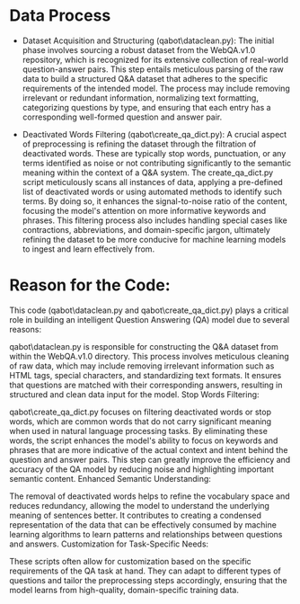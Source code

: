 # Data Process
- Dataset Acquisition and Structuring (qabot\dataclean.py): The initial phase involves sourcing a robust dataset from the WebQA.v1.0 repository, which is recognized for its extensive collection of real-world question-answer pairs. This step entails meticulous parsing of the raw data to build a structured Q&A dataset that adheres to the specific requirements of the intended model. The process may include removing irrelevant or redundant information, normalizing text formatting, categorizing questions by type, and ensuring that each entry has a corresponding well-formed question and answer pair.

- Deactivated Words Filtering (qabot\create_qa_dict.py): A crucial aspect of preprocessing is refining the dataset through the filtration of deactivated words. These are typically stop words, punctuation, or any terms identified as noise or not contributing significantly to the semantic meaning within the context of a Q&A system. The create_qa_dict.py script meticulously scans all instances of data, applying a pre-defined list of deactivated words or using automated methods to identify such terms. By doing so, it enhances the signal-to-noise ratio of the content, focusing the model's attention on more informative keywords and phrases. This filtering process also includes handling special cases like contractions, abbreviations, and domain-specific jargon, ultimately refining the dataset to be more conducive for machine learning models to ingest and learn effectively from.
# Reason for the Code:
This code (qabot\dataclean.py and qabot\create_qa_dict.py) plays a critical role in building an intelligent Question Answering (QA) model due to several reasons:

qabot\dataclean.py is responsible for constructing the Q&A dataset from within the WebQA.v1.0 directory. This process involves meticulous cleaning of raw data, which may include removing irrelevant information such as HTML tags, special characters, and standardizing text formats. It ensures that questions are matched with their corresponding answers, resulting in structured and clean data input for the model.
Stop Words Filtering:

qabot\create_qa_dict.py focuses on filtering deactivated words or stop words, which are common words that do not carry significant meaning when used in natural language processing tasks. By eliminating these words, the script enhances the model's ability to focus on keywords and phrases that are more indicative of the actual context and intent behind the question and answer pairs. This step can greatly improve the efficiency and accuracy of the QA model by reducing noise and highlighting important semantic content.
Enhanced Semantic Understanding:

The removal of deactivated words helps to refine the vocabulary space and reduces redundancy, allowing the model to understand the underlying meaning of sentences better. It contributes to creating a condensed representation of the data that can be effectively consumed by machine learning algorithms to learn patterns and relationships between questions and answers.
Customization for Task-Specific Needs:

These scripts often allow for customization based on the specific requirements of the QA task at hand. They can adapt to different types of questions and tailor the preprocessing steps accordingly, ensuring that the model learns from high-quality, domain-specific training data.
